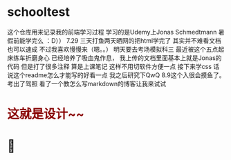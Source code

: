 # schooltest
这个仓库用来记录我的前端学习过程 学习的是Udemy上Jonas Schmedtmann 暑假前能学完么 ：D））
7.29 三天打鱼两天晒网的把html学完了 其实并不难看文档也可以速成 不过我喜欢慢慢来（嗯。。） 明天要去考场模拟科三 最近被这个五点起床练车折磨身心 已经培养了吸血鬼作息，
我上传的文档里面基本上就是Jonas的代码 但是打了很多注释 算是上课笔记 这样不用切软件方便一点 接下来学css
话说这个readme怎么才能写的好看一点 我之后研究下QwQ
8.9这个入很会摸鱼了。考出了驾照 看了一个教怎么写markdown的博客让我来试试  
# <font color="DarkRed">这就是设计~~</font>  
# 🤡
